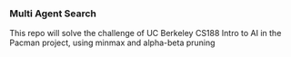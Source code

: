 ### Multi Agent Search
This repo will solve the challenge of UC Berkeley CS188 Intro to AI in the Pacman project, using minmax and alpha-beta pruning
